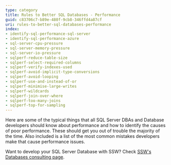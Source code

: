 ```yaml
---
type: category
title: Rules to Better SQL Databases - Performance
guid: c83706c7-b89e-480f-9cb8-346ffd4a87cf
uri: rules-to-better-sql-databases-performance
index:
- identify-sql-performance-sql-server
- identify-sql-performance-azure
- sql-server-cpu-pressure
- sql-server-memory-pressure
- sql-server-io-pressure
- sqlperf-reduce-table-size
- sqlperf-select-required-columns
- sqlperf-verify-indexes-used
- sqlperf-avoid-implicit-type-conversions
- sqlperf-avoid-looping
- sqlperf-use-and-instead-of-or
- sqlperf-minimise-large-writes
- sqlperf-wildcards
- sqlperf-join-over-where
- sqlperf-too-many-joins
- sqlperf-top-for-sampling
---
```


Here are some of the typical things that all SQL Server DBAs and Database developers should know about performance and how to identify the causes of poor performance. These should get you out of trouble the majority of the time.
Also included is a list of the most common mistakes developers make that cause performance issues.

Want to develop your SQL Server Database with SSW? Check [SSW's Databases consulting page](https://www.ssw.com.au/consulting/database-development).
